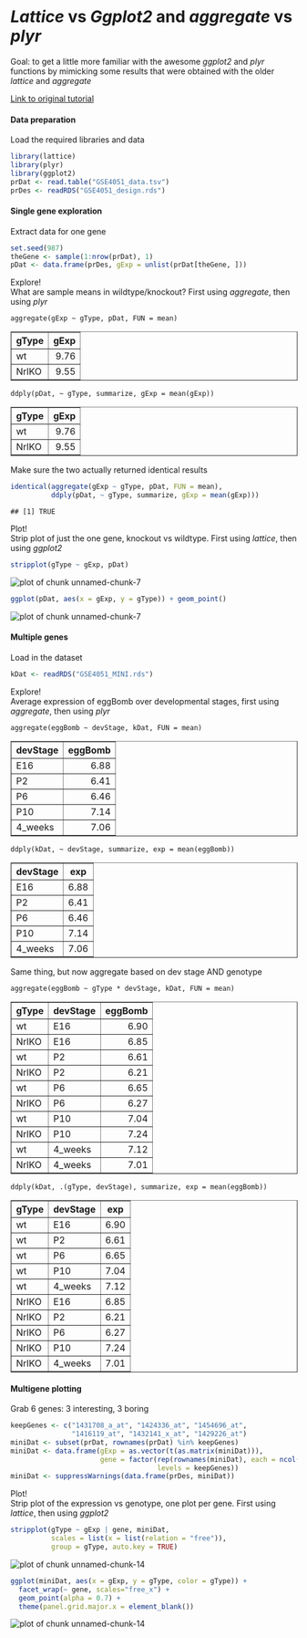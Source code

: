 


_Lattice_ vs _Ggplot2_ and _aggregate_ vs _plyr_
==========================================

Goal: to get a little more familiar with the awesome _ggplot2_ and _plyr_ functions by mimicking some results that were obtained with the older _lattice_ and _aggregate_

[Link to original tutorial](http://www.ugrad.stat.ubc.ca/~stat540/seminars/seminar04_compileNotebook-dataAggregation-twoGroupComparison.html)

#### Data preparation
Load the required libraries and data

```r
library(lattice)
library(plyr)
library(ggplot2)
prDat <- read.table("GSE4051_data.tsv")
prDes <- readRDS("GSE4051_design.rds")
```


#### Single gene exploration

Extract data for one gene

```r
set.seed(987)
theGene <- sample(1:nrow(prDat), 1)
pDat <- data.frame(prDes, gExp = unlist(prDat[theGene, ]))
```


Explore!  
What are sample means in wildtype/knockout? First using _aggregate_, then using _plyr_
```
aggregate(gExp ~ gType, pDat, FUN = mean)
```
<!-- html table generated in R 3.0.1 by xtable 1.7-1 package -->
<!-- Wed Jan 29 23:10:46 2014 -->
<TABLE border=1>
<TR> <TH> gType </TH> <TH> gExp </TH>  </TR>
  <TR> <TD> wt </TD> <TD align="right"> 9.76 </TD> </TR>
  <TR> <TD> NrlKO </TD> <TD align="right"> 9.55 </TD> </TR>
   </TABLE>

```
ddply(pDat, ~ gType, summarize, gExp = mean(gExp))
```
<!-- html table generated in R 3.0.1 by xtable 1.7-1 package -->
<!-- Wed Jan 29 23:10:46 2014 -->
<TABLE border=1>
<TR> <TH> gType </TH> <TH> gExp </TH>  </TR>
  <TR> <TD> wt </TD> <TD align="right"> 9.76 </TD> </TR>
  <TR> <TD> NrlKO </TD> <TD align="right"> 9.55 </TD> </TR>
   </TABLE>


Make sure the two actually returned identical results

```r
identical(aggregate(gExp ~ gType, pDat, FUN = mean),
          ddply(pDat, ~ gType, summarize, gExp = mean(gExp)))
```

```
## [1] TRUE
```


Plot!  
Strip plot of just the one gene, knockout vs wildtype. First using _lattice_, then using _ggplot2_

```r
stripplot(gType ~ gExp, pDat)
```

![plot of chunk unnamed-chunk-7](figure/unnamed-chunk-71.png) 

```r
ggplot(pDat, aes(x = gExp, y = gType)) + geom_point()
```

![plot of chunk unnamed-chunk-7](figure/unnamed-chunk-72.png) 


#### Multiple genes

Load in the dataset

```r
kDat <- readRDS("GSE4051_MINI.rds")
```


Explore!  
Average expression of eggBomb over developmental stages, first using _aggregate_, then using _plyr_
```
aggregate(eggBomb ~ devStage, kDat, FUN = mean)
```
<!-- html table generated in R 3.0.1 by xtable 1.7-1 package -->
<!-- Wed Jan 29 23:10:47 2014 -->
<TABLE border=1>
<TR> <TH> devStage </TH> <TH> eggBomb </TH>  </TR>
  <TR> <TD> E16 </TD> <TD align="right"> 6.88 </TD> </TR>
  <TR> <TD> P2 </TD> <TD align="right"> 6.41 </TD> </TR>
  <TR> <TD> P6 </TD> <TD align="right"> 6.46 </TD> </TR>
  <TR> <TD> P10 </TD> <TD align="right"> 7.14 </TD> </TR>
  <TR> <TD> 4_weeks </TD> <TD align="right"> 7.06 </TD> </TR>
   </TABLE>

```
ddply(kDat, ~ devStage, summarize, exp = mean(eggBomb))
```
<!-- html table generated in R 3.0.1 by xtable 1.7-1 package -->
<!-- Wed Jan 29 23:10:47 2014 -->
<TABLE border=1>
<TR> <TH> devStage </TH> <TH> exp </TH>  </TR>
  <TR> <TD> E16 </TD> <TD align="right"> 6.88 </TD> </TR>
  <TR> <TD> P2 </TD> <TD align="right"> 6.41 </TD> </TR>
  <TR> <TD> P6 </TD> <TD align="right"> 6.46 </TD> </TR>
  <TR> <TD> P10 </TD> <TD align="right"> 7.14 </TD> </TR>
  <TR> <TD> 4_weeks </TD> <TD align="right"> 7.06 </TD> </TR>
   </TABLE>


Same thing, but now aggregate based on dev stage AND genotype
```
aggregate(eggBomb ~ gType * devStage, kDat, FUN = mean)
```
<!-- html table generated in R 3.0.1 by xtable 1.7-1 package -->
<!-- Wed Jan 29 23:10:47 2014 -->
<TABLE border=1>
<TR> <TH> gType </TH> <TH> devStage </TH> <TH> eggBomb </TH>  </TR>
  <TR> <TD> wt </TD> <TD> E16 </TD> <TD align="right"> 6.90 </TD> </TR>
  <TR> <TD> NrlKO </TD> <TD> E16 </TD> <TD align="right"> 6.85 </TD> </TR>
  <TR> <TD> wt </TD> <TD> P2 </TD> <TD align="right"> 6.61 </TD> </TR>
  <TR> <TD> NrlKO </TD> <TD> P2 </TD> <TD align="right"> 6.21 </TD> </TR>
  <TR> <TD> wt </TD> <TD> P6 </TD> <TD align="right"> 6.65 </TD> </TR>
  <TR> <TD> NrlKO </TD> <TD> P6 </TD> <TD align="right"> 6.27 </TD> </TR>
  <TR> <TD> wt </TD> <TD> P10 </TD> <TD align="right"> 7.04 </TD> </TR>
  <TR> <TD> NrlKO </TD> <TD> P10 </TD> <TD align="right"> 7.24 </TD> </TR>
  <TR> <TD> wt </TD> <TD> 4_weeks </TD> <TD align="right"> 7.12 </TD> </TR>
  <TR> <TD> NrlKO </TD> <TD> 4_weeks </TD> <TD align="right"> 7.01 </TD> </TR>
   </TABLE>

```
ddply(kDat, .(gType, devStage), summarize, exp = mean(eggBomb))
```
<!-- html table generated in R 3.0.1 by xtable 1.7-1 package -->
<!-- Wed Jan 29 23:10:47 2014 -->
<TABLE border=1>
<TR> <TH> gType </TH> <TH> devStage </TH> <TH> exp </TH>  </TR>
  <TR> <TD> wt </TD> <TD> E16 </TD> <TD align="right"> 6.90 </TD> </TR>
  <TR> <TD> wt </TD> <TD> P2 </TD> <TD align="right"> 6.61 </TD> </TR>
  <TR> <TD> wt </TD> <TD> P6 </TD> <TD align="right"> 6.65 </TD> </TR>
  <TR> <TD> wt </TD> <TD> P10 </TD> <TD align="right"> 7.04 </TD> </TR>
  <TR> <TD> wt </TD> <TD> 4_weeks </TD> <TD align="right"> 7.12 </TD> </TR>
  <TR> <TD> NrlKO </TD> <TD> E16 </TD> <TD align="right"> 6.85 </TD> </TR>
  <TR> <TD> NrlKO </TD> <TD> P2 </TD> <TD align="right"> 6.21 </TD> </TR>
  <TR> <TD> NrlKO </TD> <TD> P6 </TD> <TD align="right"> 6.27 </TD> </TR>
  <TR> <TD> NrlKO </TD> <TD> P10 </TD> <TD align="right"> 7.24 </TD> </TR>
  <TR> <TD> NrlKO </TD> <TD> 4_weeks </TD> <TD align="right"> 7.01 </TD> </TR>
   </TABLE>


#### Multigene plotting
Grab 6 genes: 3 interesting, 3 boring

```r
keepGenes <- c("1431708_a_at", "1424336_at", "1454696_at",
               "1416119_at", "1432141_x_at", "1429226_at")
miniDat <- subset(prDat, rownames(prDat) %in% keepGenes)
miniDat <- data.frame(gExp = as.vector(t(as.matrix(miniDat))),
                      gene = factor(rep(rownames(miniDat), each = ncol(miniDat)),
                                    levels = keepGenes))
miniDat <- suppressWarnings(data.frame(prDes, miniDat))
```


Plot!  
Strip plot of the expression vs genotype, one plot per gene. First using _lattice_, then using _ggplot2_

```r
stripplot(gType ~ gExp | gene, miniDat,
          scales = list(x = list(relation = "free")),
          group = gType, auto.key = TRUE)
```

![plot of chunk unnamed-chunk-14](figure/unnamed-chunk-141.png) 

```r
ggplot(miniDat, aes(x = gExp, y = gType, color = gType)) +
  facet_wrap(~ gene, scales="free_x") +
  geom_point(alpha = 0.7) +
  theme(panel.grid.major.x = element_blank())
```

![plot of chunk unnamed-chunk-14](figure/unnamed-chunk-142.png) 

